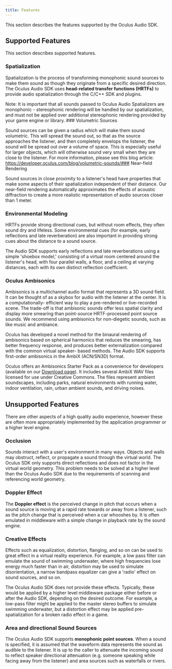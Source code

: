 ```yaml
---
title: Features
---
```

This section describes the features supported by the Oculus Audio SDK. 

## Supported Features

This section describes supported features. 

### Spatialization

Spatialization is the process of transforming monophonic sound sources to make them sound as though they originate from a specific desired direction. The Oculus Audio SDK uses **head-related transfer functions (HRTFs)** to provide audio spatialization through the C/C++ SDK and plugins.

Note: It is important that all sounds passed to Oculus Audio Spatializers are monophonic - stereophonic rendering will be handled by our spatialization, and must not be applied over additional stereophonic rendering provided by your game engine or library. ### Volumetric Sources

Sound sources can be given a radius which will make them sound volumetric. This will spread the sound out, so that as the source approaches the listener, and then completely envelops the listener, the sound will be spread out over a volume of space. This is especially useful for larger objects, which will otherwise sound very small when they are close to the listener. For more information, please see this blog article: https://developer.oculus.com/blog/volumetric-sounds/### Near-field Rendering

Sound sources in close proximity to a listener's head have properties that make some aspects of their spatialization independent of their distance. Our near-field rendering automatically approximates the effects of acoustic diffraction to create a more realistic representation of audio sources closer than 1 meter.

### Environmental Modeling

HRTFs provide strong directional cues, but without room effects, they often sound dry and lifeless. Some environmental cues (for example, early reflections and late reverberation) are also important in providing strong cues about the distance to a sound source.

The Audio SDK supports early reflections and late reverberations using a simple 'shoebox model,' consisting of a virtual room centered around the listener's head, with four parallel walls, a floor, and a ceiling at varying distances, each with its own distinct reflection coefficient.

### Oculus Ambisonics

Ambisonics is a multichannel audio format that represents a 3D sound field. It can be thought of as a skybox for audio with the listener at the center. It is a computationally- efficient way to play a pre-rendered or live-recorded scene. The trade-off is that ambisonic sounds offer less spatial clarity and display more smearing than point-source HRTF-processed point source sounds. We recommend using ambisonics for non-diegetic sounds, such as like music and ambiance.

Oculus has developed a novel method for the binaural rendering of ambisonics based on spherical harmonics that reduces the smearing, has better frequency response, and produces better externalization compared with the common virtual speaker- based methods. The Audio SDK supports first-order ambisonics in the AmbiX (ACN/SN3D) format.

Oculus offers an Ambisonics Starter Pack as a convenience for developers (available on our [Download page](/downloads/)). It includes several AmbiX WAV files licensed for use under Creative Commons. The files represent ambient soundscapes, including parks, natural environments with running water, indoor ventilation, rain, urban ambient sounds, and driving noises. 

## Unsupported Features

There are other aspects of a high quality audio experience, however these are often more appropriately implemented by the application programmer or a higher level engine.

### Occlusion

Sounds interact with a user's environment in many ways. Objects and walls may obstruct, reflect, or propagate a sound through the virtual world. The Oculus SDK only supports direct reflections and does not factor in the virtual world geometry. This problem needs to be solved at a higher level than the Oculus Audio SDK due to the requirements of scanning and referencing world geometry.

### Doppler Effect

The **Doppler effect** is the perceived change in pitch that occurs when a sound source is moving at a rapid rate towards or away from a listener, such as the pitch change that is perceived when a car whooshes by. It is often emulated in middleware with a simple change in playback rate by the sound engine.

### Creative Effects

Effects such as equalization, distortion, flanging, and so on can be used to great effect in a virtual reality experience. For example, a low pass filter can emulate the sound of swimming underwater, where high frequencies lose energy much faster than in air, distortion may be used to simulate disorientation, a narrow bandpass equalizer can give a 'radio' effect on sound sources, and so on.

The Oculus Audio SDK does not provide these effects. Typically, these would be applied by a higher level middleware package either before or after the Audio SDK, depending on the desired outcome. For example, a low-pass filter might be applied to the master stereo buffers to simulate swimming underwater, but a distortion effect may be applied pre-spatialization for a broken radio effect in a game.

### Area and directional Sound Sources

The Oculus Audio SDK supports **monophonic point sources**. When a sound is specified, it is assumed that the waveform data represents the sound as audible to the listener. It is up to the caller to attenuate the incoming sound to reflect speaker directional attenuation (e.g. someone speaking while facing away from the listener) and area sources such as waterfalls or rivers.

